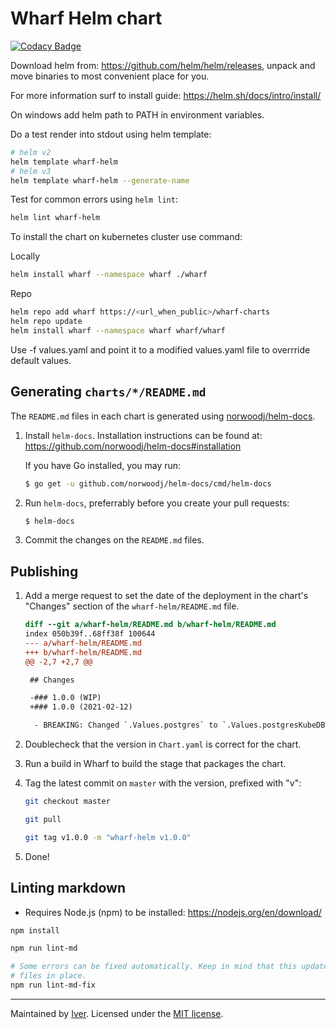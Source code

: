 # Wharf Helm chart

[![Codacy Badge](https://app.codacy.com/project/badge/Grade/6d3504733d1844c49a8678633b1a78f8)](https://www.codacy.com/gh/iver-wharf/wharf-helm/dashboard?utm_source=github.com&amp;utm_medium=referral&amp;utm_content=iver-wharf/wharf-helm&amp;utm_campaign=Badge_Grade)

Download helm from: <https://github.com/helm/helm/releases>, unpack and move
binaries to most convenient place for you.

For more information surf to install guide: <https://helm.sh/docs/intro/install/>

On windows add helm path to PATH in environment variables.

Do a test render into stdout using helm template:

```sh
# helm v2
helm template wharf-helm
# helm v3
helm template wharf-helm --generate-name
```

Test for common errors using `helm lint`:

```sh
helm lint wharf-helm
```

To install the chart on kubernetes cluster use command:

Locally

```sh
helm install wharf --namespace wharf ./wharf
```

Repo

```sh
helm repo add wharf https://<url_when_public>/wharf-charts
helm repo update
helm install wharf --namespace wharf wharf/wharf
```

Use -f values.yaml and point it to a modified values.yaml file to overrride
default values.

## Generating `charts/*/README.md`

The `README.md` files in each chart is generated using
[norwoodj/helm-docs](https://github.com/norwoodj/helm-docs).

1. Install `helm-docs`. Installation instructions can be found at:
   <https://github.com/norwoodj/helm-docs#installation>

   If you have Go installed, you may run:

   ```sh
   $ go get -u github.com/norwoodj/helm-docs/cmd/helm-docs
   ```

2. Run `helm-docs`, preferrably before you create your pull requests:

   ```sh
   $ helm-docs
   ```

3. Commit the changes on the `README.md` files.

## Publishing

1. Add a merge request to set the date of the deployment in the chart's
   "Changes" section of the `wharf-helm/README.md` file.

   ```diff
   diff --git a/wharf-helm/README.md b/wharf-helm/README.md
   index 050b39f..68ff38f 100644
   --- a/wharf-helm/README.md
   +++ b/wharf-helm/README.md
   @@ -2,7 +2,7 @@

    ## Changes

    -### 1.0.0 (WIP)
    +### 1.0.0 (2021-02-12)

     - BREAKING: Changed `.Values.postgres` to `.Values.postgresKubeDB`
   ```

2. Doublecheck that the version in `Chart.yaml` is correct for the chart.

3. Run a build in Wharf to build the stage that packages the chart.

4. Tag the latest commit on `master` with the version, prefixed with "v":

   ```sh
   git checkout master

   git pull

   git tag v1.0.0 -m "wharf-helm v1.0.0"
   ```

5. Done!

## Linting markdown

- Requires Node.js (npm) to be installed: <https://nodejs.org/en/download/>

```sh
npm install

npm run lint-md

# Some errors can be fixed automatically. Keep in mind that this updates the
# files in place.
npm run lint-md-fix
```

---

Maintained by [Iver](https://www.iver.com/en).
Licensed under the [MIT license](./LICENSE).

